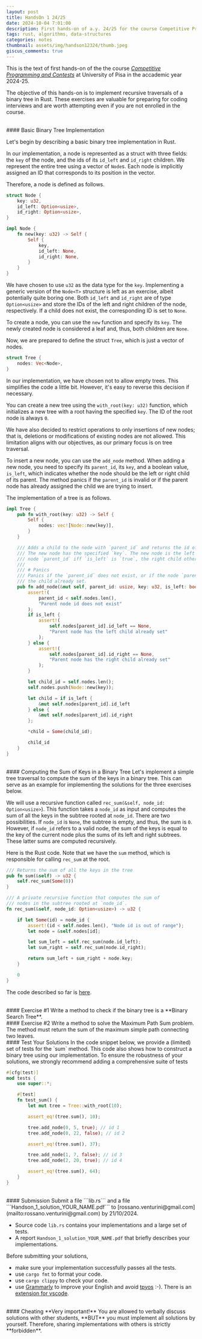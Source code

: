 ```yaml
---
layout: post
title: HandsOn 1 24/25
date: 2024-10-04 7:01:00
description: First hands-on of a.y. 24/25 for the course Competitive Programming and Contests at University of Pisa
tags: rust, algorithms, data-structures
categories: notes
thumbnail: assets/img/handson12324/thumb.jpeg
giscus_comments: true
---
```


This is the text of first hands-on of the the course [*Competitive Programming and Contests*](competitive/) at University of Pisa in the accademic year 2024-25.

The objective of this hands-on is to implement recursive traversals of a binary tree in Rust. These exercises are valuable for preparing for coding interviews and are worth attempting even if you are not enrolled in the course.

<br>
#### Basic Binary Tree Implementation

Let's begin by describing a basic binary tree implementation in Rust.

In our implementation, a node is represented as a struct with three fields: the `key` of the node, and the ids of its `id_left` and `id_right` children. We represent the entire tree using a vector of `Node`s. Each node is implicitly assigned an ID that corresponds to its position in the vector.

Therefore, a node is defined as follows.

```rust
struct Node {
    key: u32,
    id_left: Option<usize>,
    id_right: Option<usize>,
}

impl Node {
    fn new(key: u32) -> Self {
        Self {
            key,
            id_left: None,
            id_right: None,
        }
    }
}
```

We have chosen to use `u32` as the data type for the `key`. Implementing a generic version of the `Node<T>` structure is left as an exercise, albeit potentially quite boring one. Both `id_left` and `id_right` are of type `Option<usize>` and store the IDs of the left and right children of the node, respectively. If a child does not exist, the corresponding ID is set to `None`.

To create a node, you can use the `new` function and specify its `key`. The newly created node is considered a leaf and, thus, both children are `None`.

Now, we are prepared to define the struct `Tree`, which is just a vector of nodes.

```rust
struct Tree {
    nodes: Vec<Node>,
}
``` 

In our implementation, we have chosen not to allow empty trees. This simplifies the code a little bit. However, it's easy to reverse this decision if necessary.

You can create a new tree using the `with_root(key: u32)` function, which initializes a new tree with a root having the specified `key`. The ID of the root node is always `0`.

We have also decided to restrict operations to only insertions of new nodes; that is, deletions or modifications of existing nodes are not allowed. This limitation aligns with our objectives, as our primary focus is on tree traversal.

To insert a new node, you can use the `add_node` method. When adding a new node, you need to specify its `parent_id`, its `key`, and a boolean value, `is_left`, which indicates whether the node should be the left or right child of its parent. The method panics if the `parent_id` is invalid or if the parent node has already assigned the child we are trying to insert.

The implementation of a tree is as follows.

```rust
impl Tree {
    pub fn with_root(key: u32) -> Self {
        Self {
            nodes: vec![Node::new(key)],
        }
    }

    /// Adds a child to the node with `parent_id` and returns the id of the new node. 
    /// The new node has the specified `key`. The new node is the left  child of the  
    /// node `parent_id` iff `is_left` is `true`, the right child otherwise.
    ///
    /// # Panics
    /// Panics if the `parent_id` does not exist, or if the node `parent_id ` has  
    /// the child already set.
    pub fn add_node(&mut self, parent_id: usize, key: u32, is_left: bool) -> usize {
        assert!(
            parent_id < self.nodes.len(),
            "Parent node id does not exist"
        );
        if is_left {
            assert!(
                self.nodes[parent_id].id_left == None,
                "Parent node has the left child already set"
            );
        } else {
            assert!(
                self.nodes[parent_id].id_right == None,
                "Parent node has the right child already set"
            );
        }

        let child_id = self.nodes.len();
        self.nodes.push(Node::new(key));

        let child = if is_left {
            &mut self.nodes[parent_id].id_left
        } else {
            &mut self.nodes[parent_id].id_right
        };

        *child = Some(child_id);

        child_id
    }
}
```

<br>
#### Computing the Sum of Keys in a Binary Tree
Let's implement a simple tree traversal to compute the sum of the keys in a binary tree. This can serve as an example for implementing the solutions for the three exercises below.

We will use a recursive function called `rec_sum(&self, node_id: Option<usize>`). This function takes a `node_id` as input and computes the sum of all the keys in the subtree rooted at `node_id`. There are two possibilities. If `node_id` is `None`, the subtree is empty, and thus, the sum is `0`. However, if `node_id` refers to a valid node, the sum of the keys is equal to the key of the current node plus the sums of its left and right subtrees. These latter sums are computed recursively.

Here is the Rust code. Note that we have the `sum` method, which is responsible for calling `rec_sum` at the root.

```rust
/// Returns the sum of all the keys in the tree
pub fn sum(&self) -> u32 {
    self.rec_sum(Some(0))
}

/// A private recursive function that computes the sum of
/// nodes in the subtree rooted at `node_id`.
fn rec_sum(&self, node_id: Option<usize>) -> u32 {

    if let Some(id) = node_id {
        assert!(id < self.nodes.len(), "Node id is out of range");
        let node = &self.nodes[id];

        let sum_left = self.rec_sum(node.id_left);
        let sum_right = self.rec_sum(node.id_right);

        return sum_left + sum_right + node.key;
    }

    0
}
```

The code described so far is [here](/rossano/assets/zip/handson1.zip).


<br>
#### Exercise #1
Write a method to check if the binary tree is a **Binary Search Tree**.

<br>
#### Exercise #2
Write a method to solve the Maximum Path Sum problem. The method must return the 
sum of the maximum simple path connecting two leaves. 


<br>
#### Test Your Solutions
In the code snippet below, we provide a (limited) set of tests for the `sum` method.
This code also shows how to construct a binary tree using our implementation.
To ensure the robustness of your solutions, we strongly recommend adding a comprehensive suite of tests

```rust
#[cfg(test)]
mod tests {
    use super::*;

    #[test]
    fn test_sum() {
        let mut tree = Tree::with_root(10);

        assert_eq!(tree.sum(), 10);

        tree.add_node(0, 5, true); // id 1
        tree.add_node(0, 22, false); // id 2

        assert_eq!(tree.sum(), 37);

        tree.add_node(1, 7, false); // id 3
        tree.add_node(2, 20, true); // id 4

        assert_eq!(tree.sum(), 64);
    }
}
```

<br>
#### Submission
Submit a file ```lib.rs``` and a file ```Handson_1_solution_YOUR_NAME.pdf``` to [rossano.venturini@gmail.com](mailto:rossano.venturini@gmail.com) by 21/10/2024. 

- Source code ```lib.rs``` contains your implementations and a large set of tests.
- A report ```Handson_1_solution_YOUR_NAME.pdf``` that briefly describes your implementations.

Before submitting your solutions,
- make sure your implementation successfully passes all the tests.
- use ```cargo fmt``` to format your code.
- use ```cargo clippy``` to check your code.
- use [Grammarly](https://grammarly.com/) to improve your English and avoid [tpyos](https://en.wiktionary.org/wiki/tpyo#English) :-). There is an [extension for vscode](https://marketplace.visualstudio.com/items?itemName=znck.grammarly).  

<br>
#### Cheating
**Very important!** You are allowed to verbally discuss solutions with other students, **BUT** you must implement all solutions by yourself. Therefore, sharing implementations with others is strictly **forbidden**.